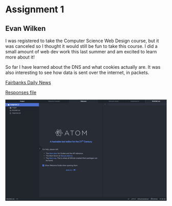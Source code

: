 # Assignment 1
## Evan Wilken

I was registered to take the Computer Science Web Design course, but it was canceled
so I thought it would still be fun to take this course. I did a small amount of
web dev work this last summer and am excited to learn more about it!

So far I have learned about the DNS and what cookies actually are. It was also
interesting to see how data is sent over the internet, in packets.

[Fairbanks Daily News](http://www.newsminer.com/)

[Responses file](./responses.txt)

![Atom screenshot](./images/atom_progress.png)
